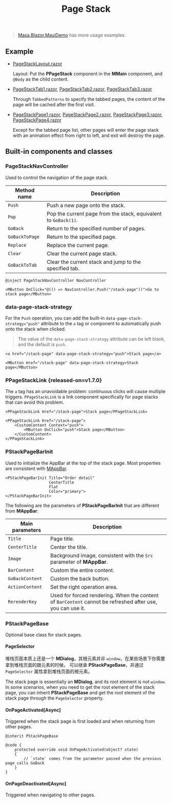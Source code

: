 ﻿---
title: Page Stack
desc: "**PPageStack** component provides a container similar to a page stack, mainly for mobile."
related:
  - /blazor/components/page-tabs
  - /blazor/components/application
  - /blazor/components/bottom-navigation
---

> [Masa.Blazor.MauiDemo](https://github.com/masastack/Masa.Blazor.MauiDemo) has more usage examples.

## Example

- [PageStackLayout.razor](https://github.com/masastack/MASA.Blazor/blob/main/docs/Masa.Blazor.Docs/Shared/PageStackLayout.razor)

  Layout: Put the **PPageStack** component in the **MMain** component, and `@Body` as the child content.

- [PageStackTab1.razor](https://github.com/masastack/MASA.Blazor/blob/main/docs/Masa.Blazor.Docs/Pages/PageStackTab1.razor), [PageStackTab2.razor](https://github.com/masastack/MASA.Blazor/blob/main/docs/Masa.Blazor.Docs/Pages/PageStackTab2.razor), [PageStackTab3.razor](https://github.com/masastack/MASA.Blazor/blob/main/docs/Masa.Blazor.Docs/Pages/PageStackTab3.razor)

  Through `TabbedPatterns` to specify the tabbed pages, the content of the page will be cached after the first visit.

- [PageStackPage1.razor](https://github.com/masastack/MASA.Blazor/blob/main/docs/Masa.Blazor.Docs/Pages/PageStackPage1.razor),
  [PageStackPage2.razor](https://github.com/masastack/MASA.Blazor/blob/main/docs/Masa.Blazor.Docs/Pages/PageStackPage2.razor),
  [PageStackPage3.razor](https://github.com/masastack/MASA.Blazor/blob/main/docs/Masa.Blazor.Docs/Pages/PageStackPage3.razor),
  [PageStackPage4.razor](https://github.com/masastack/MASA.Blazor/blob/main/docs/Masa.Blazor.Docs/Pages/PageStackPage4.razor)

  Except for the tabbed page list, other pages will enter the page stack with an animation effect from right to left,
  and exit will destroy the page.

<masa-example file="Examples.labs.page_stack.Usage" no-actions="true"></masa-example>

## Built-in components and classes

### PageStackNavController

Used to control the navigation of the page stack.

| Method name    | Description                                                     |
|----------------|-----------------------------------------------------------------|
| `Push`         | Push a new page onto the stack.                                 |
| `Pop`          | Pop the current page from the stack, equivalent to `GoBack(1)`. |
| `GoBack`       | Return to the specified number of pages.                        |
| `GoBackToPage` | Return to the specified page.                                   |
| `Replace`      | Replace the current page.                                       |
| `Clear`        | Clear the current page stack.                                   |
| `GoBackToTab`  | Clear the current stack and jump to the specified tab.          |

```razor
@inject PageStackNavController NavController

<MButton OnClick="@(() => NavController.Push("/stack-page"))">Go to stack page</MButton>
```

### data-page-stack-strategy

<app-alert type="warning" content="It is recommended to use the **PPageStackLink** component to avoid multiple triggers due to continuous clicks."></app-alert>

For the `Push` operation, you can add the built-in `data-page-stack-strategy="push"` attribute to the `a` tag or
component to automatically push onto the stack when clicked.

> The value of the `data-page-stack-strategy` attribute can be left blank, and the default is `push`.

```razor
<a href="/stack-page" data-page-stack-strategy="push">Stack page</a>

<MButton Href="/stack-page" data-page-stack-strategy>Stack page</MButton>
```

### PPageStackLink {released-on=v1.7.0}

The `a` tag has an unavoidable problem: continuous clicks will cause multiple triggers. `PPageStackLink` is a link component specifically for page stacks that can avoid this problem.

```razor
<PPageStackLink Href="/stack-page">Stack page</PPageStackLink>

<PPageStackLink Href="/stack-page">
    <CustomContent Context="push">
        <MButton OnClick="push">Stack page</MButton>
    </CustomContent>
</PPageStackLink>
```

### PStackPageBarInit

Used to initialize the AppBar at the top of the stack page. Most properties are consistent
with [MAppBar](/blazor/components/app-bars).

```razor MyStackPage.razor
<PStackPageBarInit Title="Order detail"
                   CenterTitle 
                   Flat
                   Color="primary">
</PStackPageBarInit>
```

The following are the parameters of **PStackPageBarInit** that are different from **MAppBar**:

| Main parameters | Description                                                                                                |
|-----------------|------------------------------------------------------------------------------------------------------------|
| `Title`         | Page title.                                                                                                |
| `CenterTitle`   | Center the title.                                                                                          |
| `Image`         | Background image, consistent with the `Src` parameter of **MAppBar**.                                      |
| `BarContent`    | Custom the entire content.                                                                                 |
| `GoBackContent` | Custom the back button.                                                                                    |
| `ActionContent` | Set the right operation area.                                                                              |
| `RerenderKey`   | Used for forced rendering. When the content of `BarContent` cannot be refreshed after use, you can use it. |

### PStackPageBase

Optional base class for stack pages.

#### PageSelector

堆栈页面本质上还是一个 **MDialog**，其根元素并非 `window`，在某些场景下你需要拿到堆栈页面的跟元素的时候，
可以继承 **PStackPageBase**，并通过 `PageSelector` 属性拿到堆栈页面的根元素。

The stack page is essentially an **MDialog**, and its root element is not `window`. In some scenarios, when you need to get the root element of the stack page,
you can inherit **PStackPageBase** and get the root element of the stack page through the `PageSelector` property.

#### OnPageActivated[Async]

Triggered when the stack page is first loaded and when returning from other pages.

```razor MyStackPage.razor
@inherit PStackPageBase

@code {
    protected override void OnPageActivated(object? state)
    {
        // `state` comes from the parameter passed when the previous page calls GoBack
    }
}
```

#### OnPageDeactivated[Async]

Triggered when navigating to other pages.
